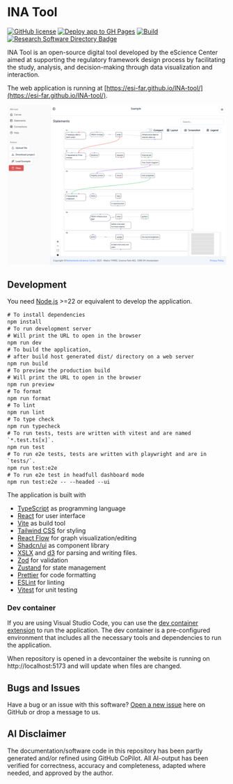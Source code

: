 # INA Tool

[![GitHub license](https://img.shields.io/badge/license-MIT-blue.svg)](https://raw.githubusercontent.com/StartBootstrap/startbootstrap-sb-admin/master/LICENSE)
[![Deploy app to GH Pages](https://github.com/ESI-FAR/INA-tool/actions/workflows/deploy.yml/badge.svg)](https://github.com/ESI-FAR/INA-tool/actions/workflows/deploy.yml)
[![Build](https://github.com/ESI-FAR/INA-tool/actions/workflows/build.yml/badge.svg)](https://github.com/ESI-FAR/INA-tool/actions/workflows/build.yml)
[![Research Software Directory Badge](https://img.shields.io/badge/rsd-ina_tool-00a3e3.svg)](https://research-software-directory.org/software/ina-tool)

INA Tool is an open-source digital tool developed by the eScience Center aimed at supporting the regulatory framework design process by facilitating the study, analysis, and decision-making through data visualization and interaction.

The web application is running at [https://esi-far.github.io/INA-tool/](https://esi-far.github.io/INA-tool/).

![INA](src/help/network.png)

## Development

You need [Node.js](https://nodejs.org) >=22 or equivalent to develop the application.

```shell
# To install dependencies
npm install
# To run development server
# Will print the URL to open in the browser
npm run dev
# To build the application,
# after build host generated dist/ directory on a web server
npm run build
# To preview the production build
# Will print the URL to open in the browser
npm run preview
# To format
npm run format
# To lint
npm run lint
# To type check
npm run typecheck
# To run tests, tests are written with vitest and are named `*.test.ts[x]`.
npm run test
# To run e2e tests, tests are written with playwright and are in `tests/`.
npm run test:e2e
# To run e2e test in headfull dashboard mode
npm run test:e2e -- --headed --ui
```

The application is built with

- [TypeScript](https://www.typescriptlang.org/) as programming language
- [React](https://reactjs.org/) for user interface
- [Vite](https://vitejs.dev/) as build tool
- [Tailwind CSS](https://tailwindcss.com/) for styling
- [React Flow](https://reactflow.dev/) for graph visualization/editing
- [Shadcn/ui](https://ui.shadcn.com/) as component library
- [XSLX](https://sheetjs.com/) and [d3](https://d3js.org/) for parsing and writing files.
- [Zod](https://zod.dev/) for validation
- [Zustand](https://zustand-demo.pmnd.rs/) for state management
- [Prettier](https://prettier.io/) for code formatting
- [ESLint](https://eslint.org/) for linting
- [Vitest](https://vitest.dev/) for unit testing

### Dev container

If you are using Visual Studio Code, you can use the [dev container extension](https://marketplace.visualstudio.com/items?itemName=ms-vscode-remote.remote-containers) to run the application. The dev container is a pre-configured environment that includes all the necessary tools and dependencies to run the application.

When repository is opened in a devcontainer the website is running on http://localhost:5173 and will update when files are changed.

## Bugs and Issues

Have a bug or an issue with this software? [Open a new issue](https://github.com/ESI-FAR/INA-tool/issues) here on GitHub or drop a message to us.

## AI Disclaimer

The documentation/software code in this repository has been partly generated and/or refined using
GitHub CoPilot. All AI-output has been verified for correctness,
accuracy and completeness, adapted where needed, and approved by the author.
